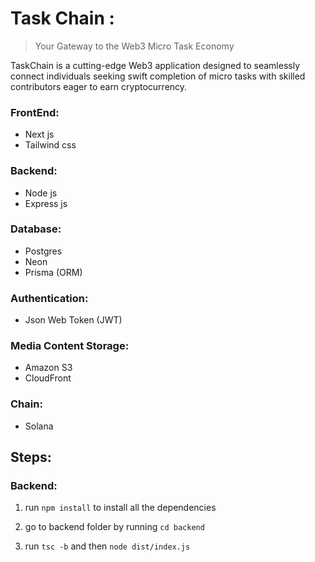 # Task Chain : 
> Your Gateway to the Web3 Micro Task Economy

TaskChain is a cutting-edge Web3 application designed to seamlessly connect individuals seeking swift completion of micro tasks with skilled contributors eager to earn cryptocurrency.

### FrontEnd: 
- Next js
- Tailwind css

### Backend:
- Node js
- Express js

### Database:
- Postgres
- Neon
- Prisma (ORM)

### Authentication:
- Json Web Token (JWT)

### Media Content Storage:
- Amazon S3
- CloudFront

### Chain:
- Solana


## Steps:

### Backend:

1. run `npm install` to install all the dependencies

2. go to backend folder by running `cd backend`

3. run `tsc -b` and then `node dist/index.js`